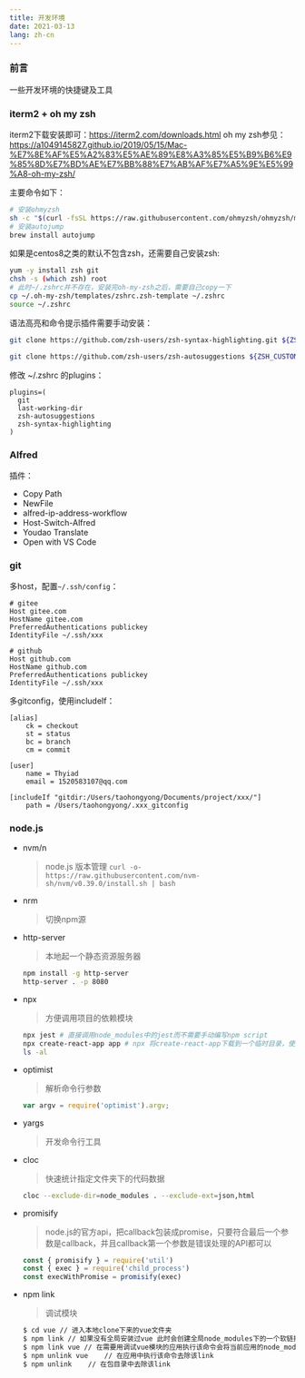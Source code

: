```yaml
---
title: 开发环境
date: 2021-03-13
lang: zh-cn
---
```


### 前言

一些开发环境的快捷键及工具

### iterm2 + oh my zsh

iterm2下载安装即可：https://iterm2.com/downloads.html
oh my zsh参见：https://a1049145827.github.io/2019/05/15/Mac-%E7%8E%AF%E5%A2%83%E5%AE%89%E8%A3%85%E5%B9%B6%E9%85%8D%E7%BD%AE%E7%BB%88%E7%AB%AF%E7%A5%9E%E5%99%A8-oh-my-zsh/

主要命令如下：
``` bash
# 安装ohmyzsh
sh -c "$(curl -fsSL https://raw.githubusercontent.com/ohmyzsh/ohmyzsh/master/tools/install.sh)"
# 安装autojump
brew install autojump
```

如果是centos8之类的默认不包含zsh，还需要自己安装zsh:
``` bash
yum -y install zsh git
chsh -s (which zsh) root
# 此时~/.zshrc并不存在，安装完oh-my-zsh之后，需要自己copy一下
cp ~/.oh-my-zsh/templates/zshrc.zsh-template ~/.zshrc
source ~/.zshrc
```

语法高亮和命令提示插件需要手动安装：
``` bash
git clone https://github.com/zsh-users/zsh-syntax-highlighting.git ${ZSH_CUSTOM:-~/.oh-my-zsh/custom}/plugins/zsh-syntax-highlighting

git clone https://github.com/zsh-users/zsh-autosuggestions ${ZSH_CUSTOM:-~/.oh-my-zsh/custom}/plugins/zsh-autosuggestions
```

修改 ~/.zshrc 的plugins：
```
plugins=(
  git
  last-working-dir
  zsh-autosuggestions
  zsh-syntax-highlighting
)
```

### Alfred

插件：
- Copy Path
- NewFile
- alfred-ip-address-workflow
- Host-Switch-Alfred
- Youdao Translate
- Open with VS Code

### git

多host，配置``~/.ssh/config``：
```
# gitee
Host gitee.com
HostName gitee.com
PreferredAuthentications publickey
IdentityFile ~/.ssh/xxx

# github
Host github.com
HostName github.com
PreferredAuthentications publickey
IdentityFile ~/.ssh/xxx
```

多gitconfig，使用includeIf：
```
[alias]
	ck = checkout
	st = status
	bc = branch
	cm = commit

[user]
    name = Thyiad
	email = 1520583107@qq.com

[includeIf "gitdir:/Users/taohongyong/Documents/project/xxx/"]
    path = /Users/taohongyong/.xxx_gitconfig
```

### node.js

- nvm/n
    > node.js 版本管理
    > ``curl -o- https://raw.githubusercontent.com/nvm-sh/nvm/v0.39.0/install.sh | bash``
- nrm
    > 切换npm源

- http-server
    > 本地起一个静态资源服务器
    ``` bash
    npm install -g http-server
    http-server . -p 8080
    ```
- npx
    > 方便调用项目的依赖模块
    ``` bash
    npx jest # 直接调用node_modules中的jest而不需要手动编写npm script
    npx create-react-app app # npx 将create-react-app下载到一个临时目录，使用以后再删除。使得你不需要全局安装
    ls -al
    ```
- optimist
    > 解析命令行参数
    ``` js
    var argv = require('optimist').argv;
    ```
- yargs
    > 开发命令行工具
- cloc
    > 快速统计指定文件夹下的代码数据
    ``` bash
    cloc --exclude-dir=node_modules . --exclude-ext=json,html
    ```
- promisify
    > node.js的官方api，把callback包装成promise，只要符合最后一个参数是callback，并且callback第一个参数是错误处理的API都可以
    ``` js
    const { promisify } = require('util')
    const { exec } = require('child_process')
    const execWithPromise = promisify(exec)
    ```
-  npm link
    > 调试模块
    ``` bash
    $ cd vue // 进入本地clone下来的vue文件夹
    $ npm link // 如果没有全局安装过vue 此时会创建全局node_modules下的一个软链接vue指向本地clone的vue入口文件
    $ npm link vue // 在需要用调试vue模块的应用执行该命令会将当前应用的node_modules/vue指向全局node_modules/vue软链接
    $ npm unlink vue    // 在应用中执行该命令去除该link
    $ npm unlink    // 在包目录中去除该link
    ```